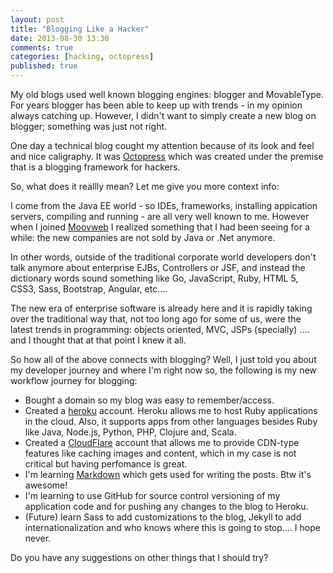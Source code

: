 ```yaml
---
layout: post
title: "Blogging Like a Hacker"
date: 2013-08-30 13:30
comments: true
categories: [hacking, octopress]
published: true 
---
```

My old blogs used well known blogging engines: blogger and MovableType. For years blogger has been able to keep up with trends - in my opinion always catching up. However, I didn't want to simply create a new blog on blogger; something was just not right.

One day a technical blog cought my attention because of its look and feel and nice caligraphy. It was [Octopress](http://octopress.org/) which was created under the premise that is a blogging framework for hackers.

So, what does it reallly mean? Let me give you more context info:
<!--more-->
I come from the Java EE world - so IDEs, frameworks, installing appication servers, compiling and running - are all very well known to me. However when I joined [Moovweb](http://moovweb.com) I realized something that I had been seeing for a while: the new companies are not sold by Java or .Net anymore.

In other words, outside of the traditional corporate world developers don't talk anymore about enterprise EJBs, Controllers or JSF, and instead the dictionary words sound something like Go, JavaScript, Ruby, HTML 5, CSS3, Sass, Bootstrap, Angular, etc....

The new era of enterprise software is already here and it is rapidly taking over the traditional way that, not too long ago for some of us, were the latest trends in programming: objects oriented, MVC, JSPs (specially) .... and I thought that at that point I knew it all.

So how all of the above connects with blogging? Well, I just told you about my developer journey and where I'm right now so, the following is my new workflow journey for blogging:

* Bought a domain so my blog was easy to remember/access.
* Created a [heroku](http://heroku.com) account. Heroku allows me to host Ruby applications in the cloud. Also, it supports apps from other languages besides Ruby like Java, Node.js, Python, PHP, Clojure and, Scala.
* Created a [CloudFlare](http://cloudflare.com) account that allows me to provide CDN-type features like caching images and content, which in my case is not critical but having perfomance is great.
* I'm learning [Markdown](http://daringfireball.net/projects/markdown/syntax) which gets used for writing the posts. Btw it's awesome!
* I'm learning to use GitHub for source control versioning of my application code and for pushing any changes to the blog to Heroku.
* (Future) learn Sass to add customizations to the blog, Jekyll to add internationalization and who knows where this is going to stop.... I hope never.

Do you have any suggestions on other things that I should try?